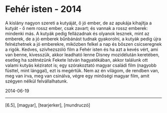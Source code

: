 # Fehér isten - 2014

A kislány nagyon szereti a kutyáját, ő jó ember, de az apukája kihajítja a kutyát - ő nem rossz ember, csak zavart; és vannak a rossz emberek: mindenki más. A kutyák pedig fellázadnak és olyanok lesznek, mint az emberek, de a jó emberek bűnbánást tudnak gyakorolni, a kutyák pedig újra felnézhetnek a jó emberekre, miközben felkel a nap és bőszen csicseregnek a rigók. Kedves, szívhezszóló film a Fehér isten és ha azt a kevés vért, ami van benne, kivesszük, akkor leadható lenne Disney mozidélután keretében, esetleg ha szétnézünk Fekete István hagyatékában, akkor találunk ott valami kutyás kéziratot is; egy szórakoztató magyar családi film (nagyobb füsttel, mint lánggal), ezt is megértük. Nem az én világom, de rendben van, meg van írva, meg van csinálva, végre egy minőségi magyar film, amit szégyen nélkül felvállalhatunk.

2014-06-19 

----

[6.5], [magyar], [tearjerker], [mundruczó]
